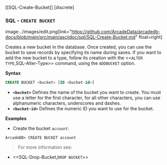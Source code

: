 [[SQL-Create-Bucket]]
[discrete]
### SQL - `CREATE BUCKET` 
image:../images/edit.png[link="https://github.com/ArcadeData/arcadedb-docs/blob/main/src/main/asciidoc/sql/SQL-Create-Bucket.md" float=right]

Creates a new bucket in the database.  Once created, you can use the bucket to save records by specifying its name during saves.  If you want to add the new bucket to a type, follow its creation with the <<`ALTER TYPE`,SQL-Alter-Type>> command, using the `ADDBUCKET` option.


**Syntax**

```sql
CREATE BUCKET <bucket> [ID <bucket-id>]
```

- **`<bucket>`** Defines the name of the bucket you want to create.  You must use a letter for the first character, for all other characters, you can use alphanumeric characters, underscores and dashes.
- **`<bucket-id>`** Defines the numeric ID you want to use for the bucket.

**Examples**

- Create the bucket `account`:

```
ArcadeDB> CREATE BUCKET account
```

>For more information see:

- <<SQL-Drop-Bucket,`DROP BUCKET`>>
